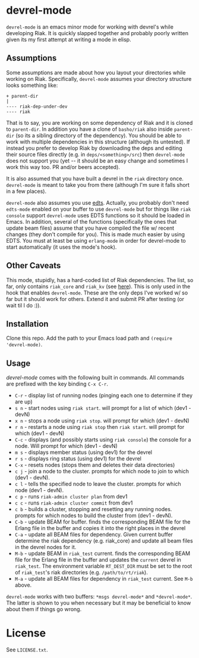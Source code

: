 # devrel-mode

`devrel-mode` is an emacs minor mode for working with devrel's while
developing Riak. It is quickly slapped together and probably poorly
written given its my first attempt at writing a mode in elisp.

## Assumptions

Some assumptions are made about how you layout your directories while
working on Riak. Specifically, `devrel-mode` assumes your directory
structure looks something like:

```
+ parent-dir
|
---- riak-dep-under-dev
---- riak
```

That is to say, you are working on some dependency of Riak and it is
cloned to `parent-dir`. In addition you have a clone of `basho/riak`
also inside `parent-dir` (so its a sibling directory of the
dependency). You should be able to work with multiple dependencies in
this structure (although its untested). If instead you prefer to
develop Riak by downloading the deps and editing their source files
directly (e.g. in `deps/<something>/src`) then `devrel-mode` does not
support you (yet -- it should be an easy change and sometimes I work
this way too. PR and/or beers accepted).

It is also assumed that you have built a devrel in the `riak`
directory once. `devrel-mode` is meant to take you from there
(although I'm sure it falls short in a few places).

`devrel-mode` also assumes you use
[edts](https://github.com/tjarvstrand/edts). Actually, you probably
don't need `edts-mode` enabled on your buffer to use `devrel-mode` but
for things like `riak console` support `devrel-mode` uses EDTS
functions so it should be loaded in Emacs. In addition, several of the
functions (specifically the ones that update beam files) assume that
you have compiled the file w/ recent changes (they don't compile for
you). This is made much easier by using EDTS. You must at least be
using `erlang-mode` in order for devrel-mode to start automatically
(it uses the mode's hook).

## Other Caveats

This mode, stupidly, has a hard-coded list of Riak dependencies. The
list, so far, only contains `riak_core` and `riak_kv` (see
[here](https://github.com/jrwest/devrel-mode/blob/master/devrel-mode.el#L41-L45)). This
is only used in the hook that enables `devrel-mode`. These are the
only deps I've worked w/ so far but it should work for others. Extend
it and submit PR after testing (or wait til I do :)).

## Installation

Clone this repo. Add the path to your Emacs load path and `(require
'devrel-mode)`.

## Usage

*devrel-mode* comes with the following built in commands. All commands
 are prefixed with the key binding `C-x C-r`.

* `C-r` - display list of running nodes (pinging each one to
  determine if they are up)
* `s n` - start nodes using `riak start`. will prompt for a list of
  which (dev1 - devN)
* `x n` - stops a node using `riak stop`. will prompt for
  which (dev1 - devN)
* `r n` - restarts a node using `riak stop` then `riak start`. will
  prompt for which (dev1 - devN)
* `C-c` - displays (and possibly starts using `riak console`) the
  console for a node. Will prompt for which (dev1 - devN)
* `m s` - displays member status (using dev1) for the devrel
* `r s` - displays ring status (using dev1) for the devrel
* `C-x` - resets nodes (stops them and deletes their data directories)
* `c j` - join a node to the cluster. prompts for which node to join
  to which (dev1 - devN).
* `c l` - tells the specified node to leave the cluster. prompts for
  which node (dev1 - devN).
* `c p` - runs `riak-admin cluster plan` from dev1
* `c c` - runs `riak-admin cluster commit` from dev1
* `c b` - builds a cluster, stopping and resetting any running
  nodes. prompts for which nodes to build the cluster from (dev1 - devN).
* `C-b` - update BEAM for buffer. finds the corresponding BEAM file
  for the Erlang file in the buffer and copies it into the right places
  in the devrel
* `C-a` - update all BEAM files for dependency. Given current buffer
  determine the riak dependency (e.g. riak_core) and update all beam
  files in the devrel nodes for it.
* `M-b` - update BEAM in `riak_test` current. finds the corresponding
  BEAM file for the Erlang file in the buffer and updates the
  `current` devrel in `riak_test`. The environment variable
  `RT_DEST_DIR` must be set to the root of `riak_test`'s riak
  directories (e.g. `/path/to/rt/riak`).
* `M-a` - update all BEAM files for dependency in `riak_test`
  current. See `M-b` above.

`devrel-mode` works with two buffers: `*msgs devrel-mode*` and
`*devrel-mode*`. The latter is shown to you when necessary but it may
be beneficial to know about them if things go wrong.

# License

See `LICENSE.txt`.
